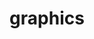 ---
layout: page
title: graphics
description: collective of my design
img:
importance: 0
category: Tech
---